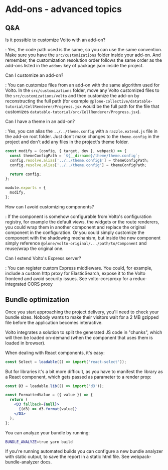 # Add-ons - advanced topics

## Q&A

Is it possible to customize Volto with an add-on?

: Yes, the code path used is the same, so you can use the same convention.
  Make sure you have the `src/customizations` folder inside your add-on. And
  remember, the customization resolution order follows the same order as the
  add-ons listed in the `addons` key of package.json inside the project.

Can I customize an add-on?

: You can customize files from an add-on with the same algorithm used for
  Volto.  In the `src/customizations` folder, move any Volto customized
  files to the `src/customizations/volto` and then customize the add-on by
  reconstructing the full path (for example
  `@plone-collective/datatable-tutorial/CellRenderer/Progress.jsx` would be the
  full path for the file that customizes
  `datatable-tutorial/src/CellRenderer/Progress.jsx`).

Can I have a theme in an add-on?

: Yes, you can alias the `../../theme.config` with a `razzle.extend.js`
  file in the add-on root folder. Just don't make changes to the
  `theme.config` in the project and don't add any files in the project's
  theme folder.

```jsx
const modify = (config, { target, dev }, webpack) => {
  const themeConfigPath = `${__dirname}/theme/theme.config`;
  config.resolve.alias['../../theme.config$'] = themeConfigPath;
  config.resolve.alias['../../theme.config'] = themeConfigPath;

  return config;
};

module.exports = {
  modify,
};
```

How can I avoid customizing components?

: If the component is somehow configurable from Volto's configuration
  registry, for example the default views, the widgets or the route
  renderers, you could wrap them in another component and replace the
  original component in the configuration. Or you could simply customize the
  component with the shadowing mechanism, but inside the new component simply
  reference `@plone/volto-original/.../path/to/Component` and reuse/wrap
  the original one.

Can I extend Volto's Express server?

: You can register custom Express middleware. You could, for example, include
  a custom http proxy for ElasticSearch, expose it to the Volto frontend and
  avoid security issues. See volto-corsproxy for a redux-integrated CORS
  proxy

## Bundle optimization

Once you start approaching the project delivery, you'll need to check your
bundle sizes. Nobody wants to make their visitors wait for a 2 MB gzipped file
before the application becomes interactive.

Volto integrates a solution to split the generated JS code in "chunks", which
will then be loaded on-demand (when the component that uses them is loaded in
browser).

When dealing with React components, it's easy:

```jsx
const Select = loadable(() => import('react-select'));
```

But for libraries it's a bit more difficult, as you have to manifest the
library as a React component, which gets passed as parameter to a render prop:

```jsx
const D3 = loadable.lib(() => import('d3'));

const FormattedValue = ({ value }) => {
  return (
    <D3 fallback={null}>
      {(d3) => d3.format(value)}
    </D3>
  );
};
```

You can analyze your bundle by running:

```sh
BUNDLE_ANALYZE=true yarn build
```

If you're running automated builds you can configure a new bundle analyzer with
static output, to save the report in a static html file. See
webpack-bundle-analyzer docs.
